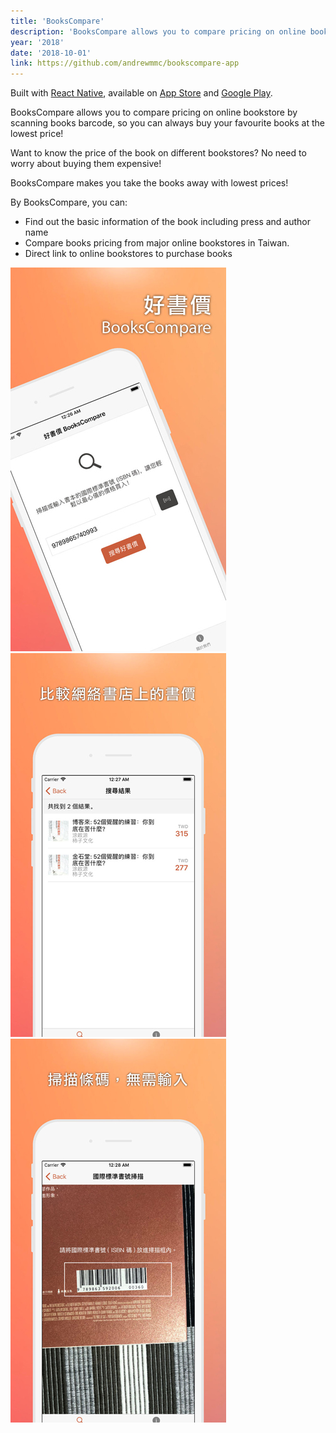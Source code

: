 ```yaml
---
title: 'BooksCompare'
description: 'BooksCompare allows you to compare pricing on online bookstore by scanning books barcode.'
year: '2018'
date: '2018-10-01'
link: https://github.com/andrewmmc/bookscompare-app
---
```


Built with [React Native](https://facebook.github.io/react-native/), available on [App Store](http://bit.ly/bookscompare) and [Google Play](http://bit.ly/bookscompare-android).

BooksCompare allows you to compare pricing on online bookstore by scanning books barcode, so you can always buy your favourite books at the lowest price!

Want to know the price of the book on different bookstores? No need to worry about buying them expensive!

BooksCompare makes you take the books away with lowest prices!

By BooksCompare, you can:
* Find out the basic information of the book including press and author name
* Compare books pricing from major online bookstores in Taiwan.
* Direct link to online bookstores to purchase books

![](./capture1.jpg)
![](./capture2.jpg)
![](./capture3.jpg)
